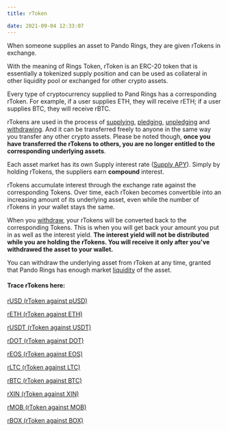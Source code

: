 ```yaml
---
title: rToken

date: 2021-09-04 12:33:07
---
```


When someone supplies an asset to Pando Rings, they are given rTokens in exchange.

With the meaning of Rings Token, rToken is an ERC-20 token that is essentially a tokenized supply position and can be used as collateral in other liquidity pool or exchanged for other crypto assets.

Every type of cryptocurrency supplied to Pand Rings has a corresponding rToken. For example, if a user supplies ETH, they will receive rETH; if a user supplies BTC, they will receive rBTC.

rTokens are used in the process of [supplying](./glossary), [pledging](./glossary), [unpledging](./glossary) and [withdrawing](./glossary). And it can be transferred freely to anyone in the same way you transfer any other crypto assets. Please be noted though, **once you have transferred the rTokens to others, you are no longer entitled to the corresponding underlying assets**.

 Each asset market has its own Supply interest rate ([Supply APY](./glossary)).  Simply by holding rTokens, the suppliers earn **compound** interest. 

 rTokens accumulate interest through the exchange rate against the corresponding Tokens. Over time, each rToken becomes convertible into an increasing amount of its underlying asset, even while the number of rTokens in your wallet stays the same. 

 When you [withdraw](./glossary), your rTokens will be converted back to the corresponding Tokens. This is when you will get back your amount you put in as well as the interest yield. **The interest yield will not be distributed while you are holding the rTokens. You will receive it only after you've withdrawed the asset to your wallet.**

You can withdraw the underlying asset from rToken at any time, granted that Pando Rings has enough market [liquidity](./glossary) of the asset.

#### Trace rTokens here:

[rUSD (rToken against pUSD)](https://etherscan.io/address/0x3e09ebcb505f085f7b802419cfc92370fd840276) 

[rETH (rToken against ETH)](https://etherscan.io/address/0x7bb6a8ed5a15396adedea940714a1ebc7d8e9f6a)

[rUSDT (rToken against USDT)](https://etherscan.io/address/0x2fe5203c59f84ceb90ea078821bf419b4c0bb6da)

[rDOT (rToken against DOT)](https://etherscan.io/address/0x230d8b253cc1c6d43e408cd14907c1fc5fc8eb91)

[rEOS (rToken against EOS)](https://etherscan.io/address/0xee3ecf819b1eb872588d3430ab71145d4bf8be2d)

[rLTC (rToken against LTC)](https://etherscan.io/address/0x6f5d7697ba37ebb893e31770fd587c41409351b3)

[rBTC (rToken against BTC)](https://etherscan.io/address/0xe97030e28279182707e977663ea950a99e4af6d7)

[rXIN (rToken against XIN)](https://etherscan.io/address/0xcf8c6b077abe14bd203707876209492b62407c45)

[rMOB (rToken against MOB)](https://etherscan.io/address/0xd3cd1519fc64c20c3ec7c061a88ee23065ddd5ed)

[rBOX (rToken against BOX)](https://etherscan.io/address/0xc05c9ae5c5186f0c616b32926625798d5f53a9cd)
